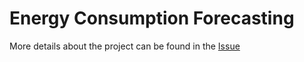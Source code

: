 # Energy Consumption Forecasting

More details about the project can be found in the [Issue](https://github.com/orgs/khulnasoft/projects/18?pane=issue&itemId=54204534)